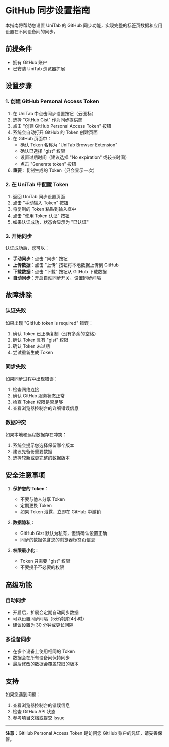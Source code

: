 # GitHub 同步设置指南

本指南将帮助您设置 UniTab 的 GitHub 同步功能，实现完整的标签页数据和应用设置在不同设备间的同步。

## 前提条件

- 拥有 GitHub 账户
- 已安装 UniTab 浏览器扩展

## 设置步骤

### 1. 创建 GitHub Personal Access Token

1. 在 UniTab 中点击同步设置按钮（云图标）
2. 选择 "GitHub Gist" 作为同步提供商
3. 点击 "创建 GitHub Personal Access Token" 按钮
4. 系统会自动打开 GitHub 的 Token 创建页面
5. 在 GitHub 页面中：
   - 确认 Token 名称为 "UniTab Browser Extension"
   - 确认已选择 "gist" 权限
   - 设置过期时间（建议选择 "No expiration" 或较长时间）
   - 点击 "Generate token" 按钮
6. **重要**：复制生成的 Token（只会显示一次）

### 2. 在 UniTab 中配置 Token

1. 返回 UniTab 同步设置页面
2. 点击 "手动输入 Token" 按钮
3. 将复制的 Token 粘贴到输入框中
4. 点击 "使用 Token 认证" 按钮
5. 如果认证成功，状态会显示为 "已认证"

### 3. 开始同步

认证成功后，您可以：

- **手动同步**：点击 "同步" 按钮
- **上传数据**：点击 "上传" 按钮将本地数据上传到 GitHub
- **下载数据**：点击 "下载" 按钮从 GitHub 下载数据
- **自动同步**：开启自动同步开关，设置同步间隔

## 故障排除

### 认证失败

如果出现 "GitHub token is required" 错误：

1. 确认 Token 已正确复制（没有多余的空格）
2. 确认 Token 具有 "gist" 权限
3. 确认 Token 未过期
4. 尝试重新生成 Token

### 同步失败

如果同步过程中出现错误：

1. 检查网络连接
2. 确认 GitHub 服务状态正常
3. 检查 Token 权限是否足够
4. 查看浏览器控制台的详细错误信息

### 数据冲突

如果本地和远程数据存在冲突：

1. 系统会提示您选择保留哪个版本
2. 建议先备份重要数据
3. 选择较新或更完整的数据版本

## 安全注意事项

1. **保护您的 Token**：
   - 不要与他人分享 Token
   - 定期更换 Token
   - 如果 Token 泄露，立即在 GitHub 中撤销

2. **数据隐私**：
   - GitHub Gist 默认为私有，但请确认设置正确
   - 同步的数据包含您的浏览器标签页信息

3. **权限最小化**：
   - Token 只需要 "gist" 权限
   - 不要授予不必要的权限

## 高级功能

### 自动同步

- 开启后，扩展会定期自动同步数据
- 可以设置同步间隔（5分钟到24小时）
- 建议设置为 30 分钟或更长间隔

### 多设备同步

- 在多个设备上使用相同的 Token
- 数据会在所有设备间保持同步
- 最后修改的数据会覆盖较旧的版本

## 支持

如果您遇到问题：

1. 查看浏览器控制台的错误信息
2. 检查 GitHub API 状态
3. 参考项目文档或提交 Issue

---

**注意**：GitHub Personal Access Token 是访问您 GitHub 账户的凭证，请妥善保管。